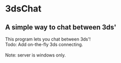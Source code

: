 # 3dsChat
A simple way to chat between 3ds'
----------------------------
This program lets you chat between 3ds'! <br/>
Todo: Add on-the-fly 3ds connecting.<br/>
<br/>
Note: server is windows only. <br/>